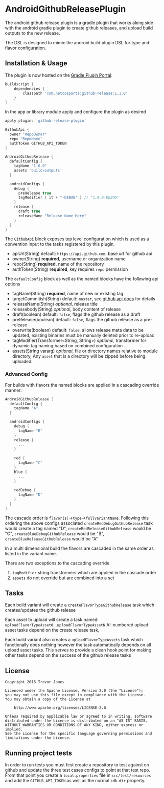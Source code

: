 AndroidGithubReleasePlugin
=====
The android github release plugin is a gradle plugin that works along side with the android gradle plugin to create github releases, and upload build outputs to the new release.

The DSL is designed to mimic the android build plugin DSL for type and flavor configuration. 
   
Installation & Usage
--------------------
The plugin is now hosted on the [Gradle Plugin Portal](https://plugins.gradle.org/plugin/com.trevjonez.AndroidGithubReleasePlugin): 
```groovy
buildscript {
    dependencies {
        classpath 'com.netcosports:github-release:1.1.0'
    } 
}
```

In the app or library module apply and configure the plugin as desired
```groovy
apply plugin: 'github-release-plugin'

GithubApi {
  owner "RepoOwner"
  repo "RepoName"
  authToken GITHUB_API_TOKEN
}

AndroidGithubRelease {
  defaultConfig {
    tagName "1.0.0"
    assets 'build/outputs'
  }

  androidConfigs {
    debug {
      preRelease true
      tagModifier { it + "-DEBUG" } // "1.0.0-DEBUG"
    }
    release {
      draft true
      releaseName "Release Name Here"
    }
  }
}
```

The [`GithubApi`](https://github.com/trevjonez/github-api) block exposes top level configuration which is used as a convention input to the tasks registered by this plugin.
- apiUrl(String) default: `https://api.github.com`, base url for github api
- owner(String) **required**, username or organization name
- repo(String) **required**, name of the repository
- authToken(String) **required**, key requires `repo` permission


The `defaultConfig` block as well as the named blocks have the following api options
- tagName(String) **required**, name of new or existing tag
- targetCommitish(String) default: `master`, see [github api docs](https://developer.github.com/v3/repos/releases/#create-a-release) for details
- releaseName(String) _optional_, release title
- releasebody(String) _optional_, body content of release
- draft(boolean) default: `false`, flags the github release as a draft
- preRelease(boolean) default: `false`, flags the github release as a pre-release
- overwrite(boolean) default: `false`, allows release meta data to be updated, existing binaries must be manually deleted prior to re-upload
- tagModifier(Transformer<String, String>) _optional_, transformer for dynamic tag naming based on combined configuration
- assets(String vararg) _optional_, file or directory names relative to module directory, Any `asset` that is a directory will be zipped before being uploaded

### Advanced Config
For builds with flavors the named blocks are applied in a cascading override manner:
```groovy
AndroidGithubRelease {
  defaultConfig {
    tagName "A"
  }

  androidConfigs {
    debug {
      tagName "B"
    }
    release {
      ...
    }
    
    red {
      tagName "C"
    }
    blue {
      ...
    }
    
    redDebug {
      tagName "D"
    }
  }
}
```

The cascade order is `flavor(s)`->`type`->`fullVariantName`.
Following this ordering the above configs associated `createRedDebugGithubRelease` task would create a tag named "D", `createRedReleaseGithubRelease` would be "C", `createBlueDebugGithubRelease` would be "B", `createBlueReleaseGithubRelease` would be "A"

In a multi dimensional build the flavors are cascaded in the same order as listed in the variant name.

There are two exceptions to the cascading override:
 1. `tagModifier` string transformers which are applied in the cascade order
 2. `assets` do not override but are combined into a set

Tasks
-----
Each build variant will create a `createFlavorTypeGithubRelease` task which creates/updates the github release

Each asset to upload will create a task named `uploadFlavorTypeAsset0`...`uploadFlavorTypeAssetN`
All numbered upload asset tasks depend on the create release task,

Each build variant also creates a `uploadFlavorTypeAssets` task which functionally does nothing however the task automatically depends on all upload asset tasks. This serves to provide a clean hook point for making other tasks depend on the success of the github release tasks

License
-------
    Copyright 2016 Trevor Jones

    Licensed under the Apache License, Version 2.0 (the "License");
    you may not use this file except in compliance with the License.
    You may obtain a copy of the License at

        http://www.apache.org/licenses/LICENSE-2.0

    Unless required by applicable law or agreed to in writing, software
    distributed under the License is distributed on an "AS IS" BASIS,
    WITHOUT WARRANTIES OR CONDITIONS OF ANY KIND, either express or implied.
    See the License for the specific language governing permissions and
    limitations under the License.

Running project tests
-------
In order to run tests you must first create a repository to test against on github and update the three test cases configs to point at that test repo.
From that point you create a `local.properties` file in `src/test/resources` and add the `GITHUB_API_TOKEN` as well as the normal `sdk.dir` property. 